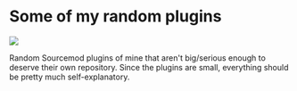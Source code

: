 # Some of my random plugins
![](https://github.com/matthiasmeten/random-plugins/workflows/SM%20Build/badge.svg)

Random Sourcemod plugins of mine that aren't big/serious enough to deserve their own repository.
Since the plugins are small, everything should be pretty much self-explanatory.